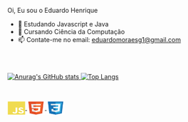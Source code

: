 Oi, Eu sou o Eduardo Henrique

- 🌱 Estudando Javascript e Java
- 🌱 Cursando Ciência da Computação
- 📫 Contate-me no email: eduardomoraesg1@gmail.com
##

<br>
<div>
  <a href="https://github.com/DuduHenriqueMg">

  ![Anurag's GitHub stats](https://github-readme-stats.vercel.app/api?username=DuduHenriqueMg&show_icons=true&theme=dark)
  [![Top Langs](https://github-readme-stats.vercel.app/api/top-langs/?username=DuduHenriqueMg&layout=compact&theme=dark)](https://github.com/DuduHenriqueMg/github-readme-stats)
  
</div>

##

<div style="display: inline_block"><br>

  <a href="https://github.com/DuduHenriqueMg">
  <img align="center" height="30" width="40" src="https://raw.githubusercontent.com/devicons/devicon/master/icons/javascript/javascript-plain.svg">
  <img align="center" height="30" width="40" src="https://raw.githubusercontent.com/devicons/devicon/master/icons/html5/html5-original.svg">
  <img align="center" height="30" width="40" src="https://raw.githubusercontent.com/devicons/devicon/master/icons/css3/css3-original.svg">
  
</div>

